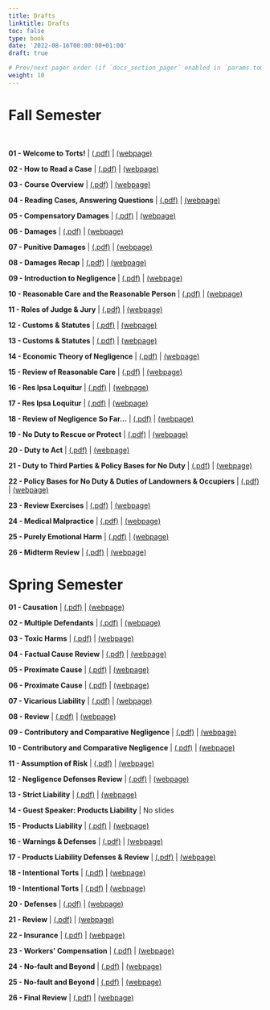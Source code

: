 ```yaml
---
title: Drafts
linktitle: Drafts
toc: false
type: book
date: '2022-08-16T00:00:00+01:00'
draft: true

# Prev/next pager order (if `docs_section_pager` enabled in `params.toml`)
weight: 10
---
```

# Fall Semester

<br>

**01 - Welcome to Torts!** | [(.pdf)](/../../torts2023-material/slides/01-welcome-to-torts.pdf) | [(webpage)](/../../torts2023-material/slides/01-welcome-to-torts)

**02 - How to Read a Case** | [(.pdf)](/../../torts2023-material/slides/02-how-to-read-a-case.pdf) | [(webpage)](/../../torts2023-material/slides/f02-how-to-read-a-case)

**03 - Course Overview** | [(.pdf)](/../../torts2023-material/slides/03-course-overview.pdf) | [(webpage)](/../../torts2023-material/slides/f03-course-overview)

**04 - Reading Cases, Answering Questions** | [(.pdf)](/../../torts2023-material/slides/04-reading-cases.pdf) | [(webpage)](/../../torts2023-material/slides/f04-reading-cases)

**05 - Compensatory Damages** | [(.pdf)](/../../torts2023-material/slides/05-compensatory-damages.pdf) | [(webpage)](/../../torts2023-material/slides/f05-compensatory-damages)

**06 - Damages** | [(.pdf)](/../../torts2023-material/slides/06-damages.pdf) | [(webpage)](/../../torts2023-material/slides/f06-damages)

**07 - Punitive Damages** | [(.pdf)](/../../torts2023-material/slides/07-punitive-damages.pdf) | [(webpage)](/../../torts2023-material/slides/f07-punitive-damages)

**08 - Damages Recap** | [(.pdf)](/../../torts2023-material/slides/08-damages-recap.pdf) | [(webpage)](/../../torts2023-material/slides/f08-damages-recap)

**09 - Introduction to Negligence** | [(.pdf)](/../../torts2023-material/slides/09-negligence.pdf) | [(webpage)](/../../torts2023-material/slides/f09-negligence)

**10 - Reasonable Care and the Reasonable Person** | [(.pdf)](/../../torts2023-material/slides/10-reasonable-person.pdf) | [(webpage)](/../../torts2023-material/slides/f10-reasonable-person)

**11 - Roles of Judge & Jury** | [(.pdf)](/../../torts2023-material/slides/11-judge-jury.pdf) | [(webpage)](/../../torts2023-material/slides/f11-judge-jury)

**12 - Customs & Statutes** | [(.pdf)](/../../torts2023-material/slides/12-customs-statutes.pdf) | [(webpage)](/../../torts2023-material/slides/f12-customs-statutes)

**13 - Customs & Statutes** | [(.pdf)](/../../torts2023-material/slides/13-statutes.pdf) | [(webpage)](/../../torts2023-material/slides/f13-statutes)

**14 - Economic Theory of Negligence** | [(.pdf)](/../../torts2023-material/slides/14-economic.pdf) | [(webpage)](/../../torts2023-material/slides/f14-economic)

**15 - Review of Reasonable Care** | [(.pdf)](/../../torts2023-material/slides/15-review.pdf) | [(webpage)](/../../torts2023-material/slides/f15-review)

**16 - Res Ipsa Loquitur** | [(.pdf)](/../../torts2023-material/slides/16-res-ipsa.pdf) | [(webpage)](/../../torts2023-material/slides/f16-res-ipsa)

**17 - Res Ipsa Loquitur** | [(.pdf)](/../../torts2023-material/slides/17-res-ipsa.pdf) | [(webpage)](/../../torts2023-material/slides/f17-res-ipsa)

**18 - Review of Negligence So Far…** | [(.pdf)](/../../torts2023-material/slides/18-review.pdf) | [(webpage)](/../../torts2023-material/slides/f18-review)

**19 - No Duty to Rescue or Protect** | [(.pdf)](/../../torts2023-material/slides/19-no-duty.pdf) | [(webpage)](/../../torts2023-material/slides/f19-no-duty)

**20 - Duty to Act** | [(.pdf)](/../../torts2023-material/slides/20-duty-to-act.pdf) | [(webpage)](/../../torts2023-material/slides/f20-duty-to-act)

**21 - Duty to Third Parties & Policy Bases for No Duty** | [(.pdf)](/../../torts2023-material/slides/21-3rd-party-policy.pdf) | [(webpage)](/../../torts2023-material/slides/f21-3rd-party-policy)

**22 - Policy Bases for No Duty & Duties of Landowners & Occupiers** | [(.pdf)](/../../torts2023-material/slides/22-landowner.pdf) | [(webpage)](/../../torts2023-material/slides/f22-landowner)

**23 - Review Exercises** | [(.pdf)](/../../torts2023-material/slides/23-review.pdf) | [(webpage)](/../../torts2023-material/slides/f23-review)

**24 - Medical Malpractice** | [(.pdf)](/../../torts2023-material/slides/24-medical-malpractice.pdf) | [(webpage)](/../../torts2023-material/slides/f24-medical-malpractice)

**25 - Purely Emotional Harm** | [(.pdf)](/../../torts2023-material/slides/25-nied.pdf) | [(webpage)](/../../torts2023-material/slides/f25-nied)

**26 - Midterm Review** | [(.pdf)](/../../torts2023-material/slides/26-midterm.pdf) | [(webpage)](/../../torts2023-material/slides/f26-midterm)

# Spring Semester

**01 - Causation** | [(.pdf)](/../../torts2023-material/slides/01-causation.pdf) | [(webpage)](/../../torts2023-material/slides/s01-causation)

**02 - Multiple Defendants** | [(.pdf)](/../../torts2023-material/slides/02-multiple.pdf) | [(webpage)](/../../torts2023-material/slides/s02-multiple)

**03 - Toxic Harms** | [(.pdf)](/../../torts2023-material/slides/03-toxic.pdf) | [(webpage)](/../../torts2023-material/slides/s03-toxic)

**04 - Factual Cause Review** | [(.pdf)](/../../torts2023-material/slides/04-review.pdf) | [(webpage)](/../../torts2023-material/slides/s04-review)

**05 - Proximate Cause** | [(.pdf)](/../../torts2023-material/slides/05-proximate.pdf) | [(webpage)](/../../torts2023-material/slides/s05-proximate)

**06 - Proximate Cause** | [(.pdf)](/../../torts2023-material/slides/06-proximate.pdf) | [(webpage)](/../../torts2023-material/slides/s06-proximate)

**07 - Vicarious Liability** | [(.pdf)](/../../torts2023-material/slides/07-vicarious.pdf) | [(webpage)](/../../torts2023-material/slides/s07-vicarious)

**08 - Review** | [(.pdf)](/../../torts2023-material/slides/08-review.pdf) | [(webpage)](/../../torts2023-material/slides/s08-review)

**09 - Contributory and Comparative Negligence** | [(.pdf)](/../../torts2023-material/slides/09-comp.pdf) | [(webpage)](/../../torts2023-material/slides/s09-comp)

**10 - Contributory and Comparative Negligence** | [(.pdf)](/../../torts2023-material/slides/10-comp.pdf) | [(webpage)](/../../torts2023-material/slides/s10-comp)

**11 - Assumption of Risk** | [(.pdf)](/../../torts2023-material/slides/11-aor.pdf) | [(webpage)](/../../torts2023-material/slides/s11-aor)

**12 - Negligence Defenses Review** | [(.pdf)](/../../torts2023-material/slides/12-review.pdf) | [(webpage)](/../../torts2023-material/slides/s12-review)

**13 - Strict Liability** | [(.pdf)](/../../torts2023-material/slides/13-strict.pdf) | [(webpage)](/../../torts2023-material/slides/s13-strict)

**14 - Guest Speaker: Products Liability** | No slides

**15 - Products Liability** | [(.pdf)](/../../torts2023-material/slides/15-products.pdf) | [(webpage)](/../../torts2023-material/slides/s15-products)

**16 - Warnings & Defenses** | [(.pdf)](/../../torts2023-material/slides/16-products.pdf) | [(webpage)](/../../torts2023-material/slides/s16-products)

**17 - Products Liability Defenses & Review** | [(.pdf)](/../../torts2023-material/slides/17-products.pdf) | [(webpage)](/../../torts2023-material/slides/s17-products)

**18 - Intentional Torts** | [(.pdf)](/../../torts2023-material/slides/18-intent.pdf) | [(webpage)](/../../torts2023-material/slides/s18-intent)

**19 - Intentional Torts** | [(.pdf)](/../../torts2023-material/slides/19-intent.pdf) | [(webpage)](/../../torts2023-material/slides/s19-intent)

**20 - Defenses** | [(.pdf)](/../../torts2023-material/slides/20-defenses.pdf) | [(webpage)](/../../torts2023-material/slides/s20-defenses)

**21 - Review** | [(.pdf)](/../../torts2023-material/slides/21-review.pdf) | [(webpage)](/../../torts2023-material/slides/s21-review)

**22 - Insurance** | [(.pdf)](/../../torts2023-material/slides/22-insurance.pdf) | [(webpage)](/../../torts2023-material/slides/s22-insurance)

**23 - Workers' Compensation** | [(.pdf)](/../../torts2023-material/slides/23-workers.pdf) | [(webpage)](/../../torts2023-material/slides/s23-workers)

**24 - No-fault and Beyond** | [(.pdf)](/../../torts2023-material/slides/24-nofault.pdf) | [(webpage)](/../../torts2023-material/slides/s24-nofault)

**25 - No-fault and Beyond** | [(.pdf)](/../../torts2023-material/slides/25-nofault.pdf) | [(webpage)](/../../torts2023-material/slides/s25-nofault)

**26 - Final Review** | [(.pdf)](/../../torts2023-material/slides/26-review.pdf) | [(webpage)](/../../torts2023-material/slides/s26-review)